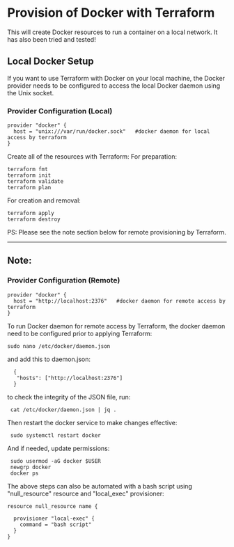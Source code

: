 # Provision of Docker with Terraform

This will create Docker resources to run a container on a local network. It has also been tried and tested!

## Local Docker Setup

If you want to use Terraform with Docker on your local machine, the Docker provider needs to be configured to access the local Docker daemon using the Unix socket.

### Provider Configuration (Local)
```
provider "docker" {  
  host = "unix:///var/run/docker.sock"   #docker daemon for local access by terraform
}
```

Create all of the resources with Terraform:
For preparation:
```
terraform fmt
terraform init
terraform validate
terraform plan
```
For creation and removal:
```
terraform apply
terraform destroy
```

PS: Please see the note section below for remote provisioning by Terraform.

------------------------------------------------------------------------------
## Note:
### Provider Configuration (Remote)

```
provider "docker" {  
  host = "http://localhost:2376"   #docker daemon for remote access by terraform
}
```
To run Docker daemon for remote access by Terraform, the docker daemon need to be configured prior to applying Terraform:
```
sudo nano /etc/docker/daemon.json
```
and add this to daemon.json:
```
  {
   "hosts": ["http://localhost:2376"]
  }
```
 to check the integrity of the JSON file, run:
```
 cat /etc/docker/daemon.json | jq .
```
Then restart the docker service to make changes effective:
```
 sudo systemctl restart docker
 ```
 And if needed, update permissions:
```
 sudo usermod -aG docker $USER
 newgrp docker
 docker ps
 ```
The above steps can also be automated with a bash script using "null_resource" resource and "local_exec" provisioner:
```
resource null_resource name {

  provisioner "local-exec" {
    command = "bash script"
  }
}
```
